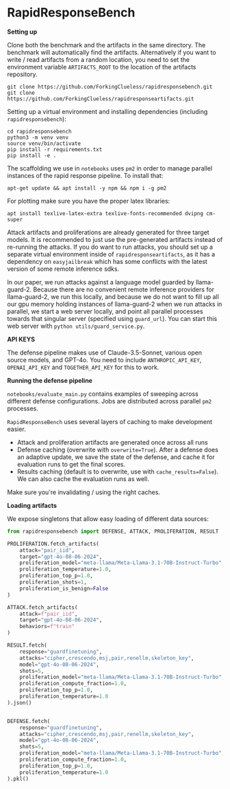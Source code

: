 # RapidResponseBench

**Setting up**


Clone both the benchmark and the artifacts in the same directory. The benchmark will automatically find the artifacts. Alternatively if you want to write / read artifacts from a random location, you need to set the environment variable `ARTIFACTS_ROOT` to the location of the artifacts repository.

```
git clone https://github.com/ForkingClueless/rapidresponsebench.git
git clone https://github.com/ForkingClueless/rapidresponseartifacts.git
```

Setting up a virtual environment and installing dependencies (including `rapidresponsebench`):
```
cd rapidresponsebench
python3 -m venv venv
source venv/bin/activate
pip install -r requirements.txt
pip install -e .
```


The scaffolding we use in `notebooks` uses `pm2` in order to manage parallel instances of the rapid response pipeline. To install that:

```
apt-get update && apt install -y npm && npm i -g pm2
```

For plotting make sure you have the proper latex libraries:

```
apt install texlive-latex-extra texlive-fonts-recommended dvipng cm-super
```



Attack artifacts and proliferations are already generated for three target models. It is recommended to just use the pre-generated artifacts instead of re-running the attacks. If you do want to run attacks, you should set up a separate virtual environment inside of  `rapidresponseartifacts`, as it has a dependency on `easyjailbreak` which has some conflicts with the latest version of some remote inference sdks.

In our paper, we run attacks against a language model guarded by llama-guard-2. Because there are no convenient remote inference providers for llama-guard-2, we run this locally, and because we do not want to fill up all our gpu memory holding instances of llama-guard-2 when we run attacks in parallel, we start a web server locally, and point all parallel processes towards that singular server (specified using `guard_url`). You can start this web server with `python utils/guard_service.py`.

**API KEYS**

The defense pipeline makes use of Claude-3.5-Sonnet, various open source models, and GPT-4o. You need to include `ANTHROPIC_API_KEY`, `OPENAI_API_KEY` and `TOGETHER_API_KEY` for this to work. 

**Running the defense pipeline**

`notebooks/evaluate_main.py` contains examples of sweeping across different defense configurations. Jobs are distributed across parallel `pm2` processes. 

`RapidResponseBench` uses several layers of caching to make development easier.

- Attack and proliferation artifacts are generated once across all runs
- Defense caching (overwrite with `overwrite=True`). After a defense does an adaptive update, we save the state of the defense, and cache it for evaluation runs to get the final scores. 
- Results caching (default is to overwrite, use with `cache_results=False`). We can also cache the evaluation runs as well.

Make sure you're invalidating / using the right caches. 

**Loading artifacts**

We expose singletons that allow easy loading of different data sources:

```python
from rapidresponsebench import DEFENSE, ATTACK, PROLIFERATION, RESULT

PROLIFERATION.fetch_artifacts(
    attack="pair_iid",
    target="gpt-4o-08-06-2024",
    proliferation_model="meta-llama/Meta-Llama-3.1-70B-Instruct-Turbo",
    proliferation_temperature=1.0,
    proliferation_top_p=1.0,
    proliferation_shots=1,
    proliferation_is_benign=False
)

ATTACK.fetch_artifacts(
    attack=f"pair_iid",
    target="gpt-4o-08-06-2024",
    behaviors=f"train"
)

RESULT.fetch(
    response="guardfinetuning",
    attacks="cipher,crescendo,msj,pair,renellm,skeleton_key",
    model="gpt-4o-08-06-2024",
    shots=5,
    proliferation_model="meta-llama/Meta-Llama-3.1-70B-Instruct-Turbo",
    proliferation_compute_fraction=1.0,
    proliferation_top_p=1.0,
    proliferation_temperature=1.0
).json()


DEFENSE.fetch(
    response="guardfinetuning",
    attacks="cipher,crescendo,msj,pair,renellm,skeleton_key",
    model="gpt-4o-08-06-2024",
    shots=5,
    proliferation_model="meta-llama/Meta-Llama-3.1-70B-Instruct-Turbo",
    proliferation_compute_fraction=1.0,
    proliferation_top_p=1.0,
    proliferation_temperature=1.0
).pkl()
```
